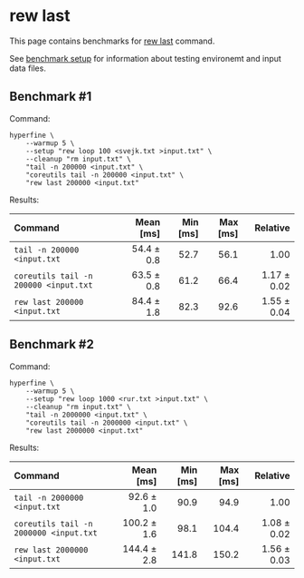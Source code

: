 # rew last

This page contains benchmarks for [rew last](../reference/rew-last.md) command.

See [benchmark setup](./setup.md) for information about testing environemt and input data files.

## Benchmark #1

Command:

```shell
hyperfine \
    --warmup 5 \
    --setup "rew loop 100 <svejk.txt >input.txt" \
    --cleanup "rm input.txt" \
    "tail -n 200000 <input.txt" \
    "coreutils tail -n 200000 <input.txt" \
    "rew last 200000 <input.txt"
```

Results:

| Command | Mean [ms] | Min [ms] | Max [ms] | Relative |
|:---|---:|---:|---:|---:|
| `tail -n 200000 <input.txt` | 54.4 ± 0.8 | 52.7 | 56.1 | 1.00 |
| `coreutils tail -n 200000 <input.txt` | 63.5 ± 0.8 | 61.2 | 66.4 | 1.17 ± 0.02 |
| `rew last 200000 <input.txt` | 84.4 ± 1.8 | 82.3 | 92.6 | 1.55 ± 0.04 |

## Benchmark #2

Command:

```shell
hyperfine \
    --warmup 5 \
    --setup "rew loop 1000 <rur.txt >input.txt" \
    --cleanup "rm input.txt" \
    "tail -n 2000000 <input.txt" \
    "coreutils tail -n 2000000 <input.txt" \
    "rew last 2000000 <input.txt"
```

Results:

| Command | Mean [ms] | Min [ms] | Max [ms] | Relative |
|:---|---:|---:|---:|---:|
| `tail -n 2000000 <input.txt` | 92.6 ± 1.0 | 90.9 | 94.9 | 1.00 |
| `coreutils tail -n 2000000 <input.txt` | 100.2 ± 1.6 | 98.1 | 104.4 | 1.08 ± 0.02 |
| `rew last 2000000 <input.txt` | 144.4 ± 2.8 | 141.8 | 150.2 | 1.56 ± 0.03 |
